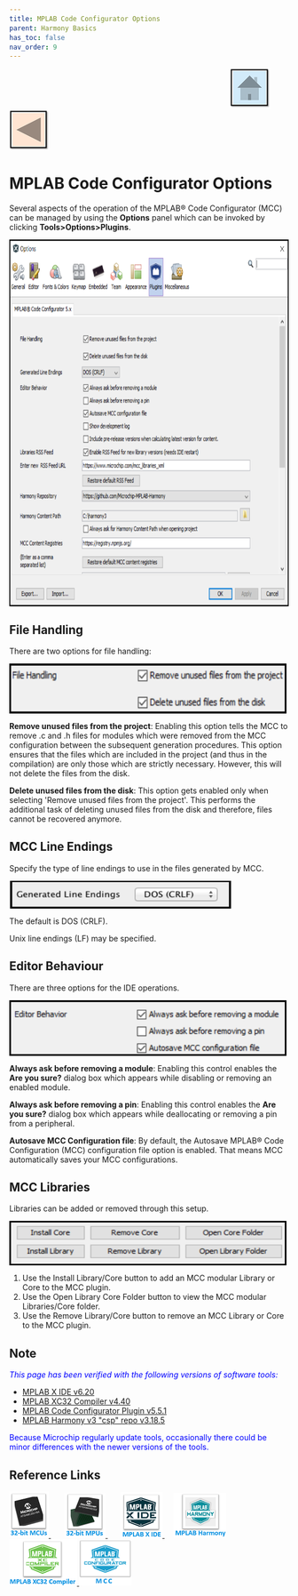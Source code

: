 ```yaml
---
title: MPLAB Code Configurator Options
parent: Harmony Basics
has_toc: false
nav_order: 9
---
```


&nbsp;&nbsp;&nbsp;&nbsp;&nbsp;&nbsp;&nbsp;&nbsp;&nbsp;&nbsp;&nbsp;&nbsp;&nbsp;&nbsp;&nbsp;&nbsp;&nbsp;&nbsp;&nbsp;&nbsp;&nbsp;&nbsp;&nbsp;&nbsp;&nbsp;&nbsp;&nbsp;&nbsp; &nbsp;&nbsp;&nbsp;&nbsp;&nbsp;&nbsp;&nbsp;&nbsp;&nbsp;&nbsp;&nbsp;&nbsp;&nbsp;&nbsp;&nbsp;&nbsp;&nbsp;&nbsp;&nbsp;&nbsp;&nbsp;&nbsp;&nbsp;&nbsp;&nbsp;&nbsp;&nbsp;&nbsp;&nbsp;&nbsp;&nbsp;&nbsp;&nbsp;&nbsp;&nbsp;&nbsp;&nbsp;&nbsp;&nbsp;&nbsp;&nbsp;&nbsp;&nbsp;&nbsp;&nbsp;&nbsp;&nbsp;&nbsp;&nbsp;&nbsp;&nbsp;&nbsp;&nbsp;&nbsp;&nbsp;&nbsp;&nbsp;&nbsp;&nbsp;&nbsp;&nbsp;&nbsp;&nbsp;&nbsp;&nbsp;&nbsp;&nbsp;&nbsp;&nbsp;&nbsp;&nbsp;&nbsp;[<img src="../../r_images/quick_home.png" title="Home">](../../../readme.md) [<img src="../../r_images/quick_back.png"  title="Back">](../readme.md)


# MPLAB Code Configurator Options
Several aspects of the operation of the MPLAB® Code Configurator (MCC) can be managed by using the **Options** panel which can be invoked by clicking **Tools>Options>Plugins**.

<img src = "images/options.png" width="750" height="660" align="middle">

## File Handling
There are two options for file handling:

<img src = "images/file_handling.png" width="500" height="90" align="middle">

**Remove unused files from the project**:  Enabling this option tells the MCC to remove .c and .h files for modules which were removed from the MCC configuration between the subsequent generation procedures. This option ensures that the files which are included in the project (and thus in the compilation) are only those which are strictly necessary. However, this will not delete the files from the disk.

**Delete unused files from the disk**:  This option gets enabled only when selecting 'Remove unused files from the project'. This performs the additional task of deleting unused files from the disk and therefore, files cannot be recovered anymore.
## MCC Line Endings
Specify the type of line endings to use in the files generated by MCC.

<img src = "images/line_ending.png" width="400" height="50" align="middle">

The default is DOS (CRLF).

Unix line endings (LF) may be specified.

## Editor Behaviour
There are three options for the IDE operations.

<img src = "images/auto_save.png" width="500" height="100" align="middle">

**Always ask before removing a module**: Enabling this control enables the **Are you sure?** dialog box which appears while disabling or removing an enabled module.

**Always ask before removing a pin**: Enabling this control enables the **Are you sure?** dialog box which appears while deallocating or removing a pin from a
peripheral.

**Autosave MCC Configuration file**: By default, the Autosave MPLAB® Code Configuration (MCC) configuration file option is enabled. That means MCC automatically saves your MCC configurations.

## MCC Libraries
Libraries can be added or removed through this setup.

<img src = "images/mcc_lib.png" width="500" height="80" align="middle">

1. Use the Install Library/Core button to add an MCC modular Library or Core to the MCC plugin.
2. Use the Open Library Core Folder button to view the MCC modular Libraries/Core folder.
3. Use the Remove Library/Core button to remove an MCC Library or Core to the MCC plugin.

## Note
<span style="color:blue"> *This page has been verified with the following versions of software tools:*</span>
- [MPLAB X IDE v6.20](https://www.microchip.com/mplab/mplab-x-ide)
- [MPLAB XC32 Compiler v4.40](https://www.microchip.com/mplab/compilers)
- [MPLAB Code Configurator Plugin v5.5.1](https://www.microchip.com/en-us/tools-resources/configure/mplab-code-configurator)
- [MPLAB Harmony v3 "csp" repo v3.18.5](https://github.com/Microchip-MPLAB-Harmony/csp/releases/tag/v3.18.5)

<span style="color:blue"> Because Microchip regularly update tools, occasionally there could be minor differences with the newer versions of the tools. </span>

## Reference Links
[<a href="https://www.microchip.com/design-centers/32-bit" target="_blank"> <img src="../../r_images/32_bit_mcus.png"> </a>]()  &nbsp; &nbsp; &nbsp; [<a href="https://www.microchip.com/design-centers/32-bit-mpus" target="_blank"> <img src="../../r_images/32_bit_mpus.png"> </a>]()  &nbsp; &nbsp; &nbsp; [<a href="https://www.microchip.com/mplab/mplab-x-ide" target="_blank"> <img src="../../r_images/mplab_x_ide.png"> </a>]()  &nbsp; &nbsp; [<a href="https://www.microchip.com/mplab/mplab-harmony" target="_blank"> <img src="../../r_images/mplab_harmony.png"> </a>]() [<a href="https://www.microchip.com/mplab/compilers" target="_blank"> <img src="../../r_images/mplab_compiler.png"> </a>]() [<a href="https://www.microchip.com/en-us/tools-resources/configure/mplab-code-configurator" target="_blank"> <img src="../../r_images/mcc_harmony.png"> </a>]()
